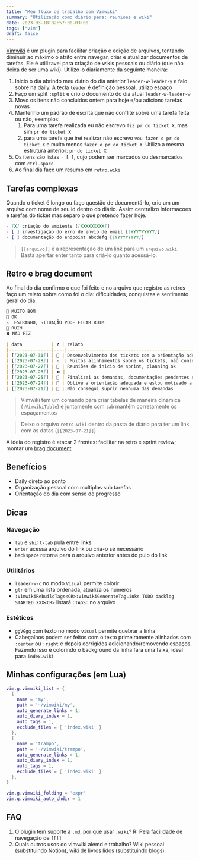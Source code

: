 ```yaml
---
title: "Meu fluxo de trabalho com Vimwiki"
summary: "Utilização como diário para: reunioes e wiki"
date: 2023-03-18T02:57:00-03:00
tags: ["vim"]
draft: false
---
```


[Vimwiki](https://github.com/vimwiki/vimwiki) é um plugin para facilitar criação e edição de arquivos, tentando diminuir ao máximo o atrito entre navegar, criar e atualizar documentos de tarefas. Ele é utilizavel para criação de wikis pessoais ou diário (que não deixa de ser uma wiki). Utilizo-o diariamente da seguinte maneira:

1. Inicio o dia abrindo meu diário do dia anterior `leader-w-leader-y` e falo sobre na daily. A tecla `leader` é definição pessoal, utilizo espaço
2. Faço um split `:split` e crio o documento do dia atual `leader-w-leader-w`
3. Movo os itens não concluidos ontem para hoje e/ou adiciono tarefas novas
4. Mantenho um padrão de escrita que não conflite sobre uma tarefa feita ou não, exemplos:
    1. Para uma tarefa realizada eu não escrevo `fiz pr do ticket X`, mas sim `pr do ticket X`
    2. para uma tarefa que irei realizar não escrevo `vou fazer o pr do ticket X` e muito menos `fazer o pr do ticket X`. Utilizo a mesma estrutura anterior: `pr do ticket X`
5. Os itens são listas `- [ ]`, cujo podem ser marcados ou desmarcados com `ctrl-space`
6. Ao final dia faço um resumo em `retro.wiki`

## Tarefas complexas

Quando o ticket é longo ou faço questão de documentá-lo, crio um um arquivo com nome de seu id dentro do diário. Assim centralizo informaçoes e tarefas do ticket mas separo o que pretendo fazer hoje.

```md
- [X] criação do ambiente [[XXXXXXXXX]]
- [ ] investigação do erro de envio de email [[YYYYYYYYY]]
- [ ] documentação do endpoint abcdefg [[YYYYYYYYY]]
```

> `[[arquivo]]` é a representação de um link para um `arquivo.wiki`. Basta apertar enter tanto para criá-lo quanto acessá-lo.

## Retro e brag document

Ao final do dia confirmo o que foi feito e no arquivo que registro as retros faço um relato sobre como foi o dia: dificuldades, conquistas e sentimento geral do dia.

```md
💚 MUITO BOM
🔵 OK
⚠️  ESTRANHO, SITUAÇÃO PODE FICAR RUIM
🔴 RUIM
❌ NÃO FIZ

| data           | ❓ | relato                                                              | sprint |
|----------------|----|---------------------------------------------------------------------|--------|
| [[2023-07-31]] | 🔵 | Desenvolvimento dos tickets com a orientação adequada               | 2      |
| [[2023-07-28]] | ⚠️  | Muitos alinhamentos sobre os tickets, não consegui iniciar nenhum   | 2      |
| [[2023-07-27]] | 🔵 | Reuniões de inicio de sprint, planning ok                           | 2      |
| [[2023-07-26]] | ❌ |                                                                     | 1      |
| [[2023-07-25]] | 💚 | Finalizei as demandas, documentações pendentes e revisei todos PRs  | 1      |
| [[2023-07-24]] | 🔵 | Obtive a orientação adequada e estou motivado a finalizar a demanda | 1      |
| [[2023-07-21]] | 🔴 | Não consegui suprir nenhuma das demandas                            | 1      |
```

> Vimwiki tem um comando para criar tabelas de maneira dinamica (`:VimwikiTable`) e juntamente com `tab` mantém corretamente os espaçamentos

> Deixo o arquivo `retro.wiki` dentro da pasta de diário para ter um link com as datas (`[[2023-07-21]]`)

A ideia do registro é atacar 2 frentes: facilitar na retro e sprint review; montar um [brag document](https://eltonminetto.dev/post/2022-04-14-brag-document/)

## Benefícios

- Daily direto ao ponto
- Organização pessoal com multiplas sub tarefas
- Orientação do dia com senso de progresso

## Dicas

### Navegação

- `tab` e `shift-tab` pula entre links
- `enter` acessa arquivo do link ou cria-o se necessário
- `backspace` retorna para o arquivo anterior antes do pulo do link

### Utilitários

- `leader-w-c` no modo `Visual` permite colorir
- `glr` em uma lista ordenada, atualiza os numeros
- `:VimwikiRebuildTags<CR>:VimwikiGenerateTagLinks TODO backlog STARTED XXX<CR>` listará `:TAGS:` no arquivo

### Estéticos

- `ggVGgq` com texto no modo `visual` permite quebrar a linha
- Cabeçalhos podem ser feitos com o texto primeiramente alinhados com `:center` ou `:right` e depois corrigidos adicionando/removendo espaços. Fazendo isso e colorindo o background da linha fará uma faixa, ideal para `index.wiki`

## Minhas configurações (em Lua)

```lua
vim.g.vimwiki_list = {
  {
    name = 'my',
    path = '~/vimwiki/my',
    auto_generate_links = 1,
    auto_diary_index = 1,
    auto_tags = 1,
    exclude_files = { 'index.wiki' }
  },
  {
    name = 'trampo',
    path = '~/vimwiki/trampo',
    auto_generate_links = 1,
    auto_diary_index = 1,
    auto_tags = 1,
    exclude_files = { 'index.wiki' }
  },
}

vim.g.vimwiki_folding = 'expr'
vim.g.vimwiki_auto_chdir = 1
```

## FAQ

1. O plugin tem suporte a `.md`, por que usar `.wiki`? R: Pela facilidade de navegação de `[[]]`
2. Quais outros usos do vimwiki alémd e trabalho? Wiki pessoal (substituindo Notion), wiki de livros lidos (substituindo blogs)
